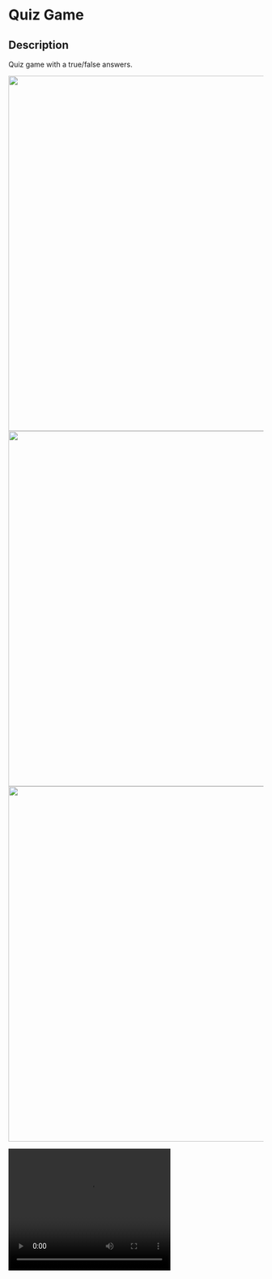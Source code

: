 
<h1>Quiz Game</h1>
<h2>Description</h2>
Quiz game with a true/false answers.
<p align=”center”>

<img src="https://user-images.githubusercontent.com/22132871/155980907-ae410fe0-c8e7-46f4-b425-5fe0e9de187b.png" height="700">
<img src="https://user-images.githubusercontent.com/22132871/155981174-cc4a7c70-5407-4f91-9ea1-04747d18f3cb.png"  height="700">
<img src="https://user-images.githubusercontent.com/22132871/155981185-ee27bce6-28a3-4bad-8812-213d8e8adf06.png" height="700">
</p>

<video width="320" height="240">
  <source src="(https://youtu.be/y3QupEbiefs" type="video/mp4">
</video>
